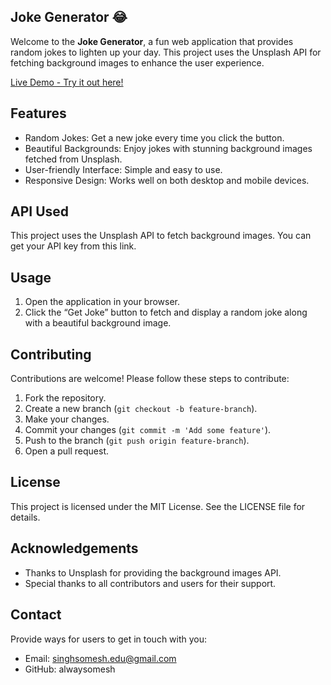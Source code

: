 ## Joke Generator 😂
Welcome to the **Joke Generator**, a fun web application that provides random jokes to lighten up your day. This project uses the Unsplash API for fetching background images to enhance the user experience.

[Live Demo - Try it out here!](https://alwaysomesh.github.io/Joke-Generator/)

## Features
- Random Jokes: Get a new joke every time you click the button.
- Beautiful Backgrounds: Enjoy jokes with stunning background images fetched from Unsplash.
- User-friendly Interface: Simple and easy to use.
- Responsive Design: Works well on both desktop and mobile devices.

## API Used
This project uses the Unsplash API to fetch background images. You can get your API key from this link.

## Usage
1. Open the application in your browser.
2. Click the “Get Joke” button to fetch and display a random joke along with a beautiful background image.

## Contributing
Contributions are welcome! Please follow these steps to contribute:

1. Fork the repository.
2. Create a new branch (`git checkout -b feature-branch`).
3. Make your changes.
4. Commit your changes (`git commit -m 'Add some feature'`).
5. Push to the branch (`git push origin feature-branch`).
6. Open a pull request.

## License
This project is licensed under the MIT License. See the LICENSE file for details.

## Acknowledgements
- Thanks to Unsplash for providing the background images API.
- Special thanks to all contributors and users for their support.

## Contact
Provide ways for users to get in touch with you:
- Email: singhsomesh.edu@gmail.com
- GitHub: alwaysomesh

